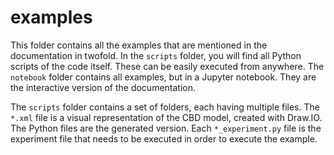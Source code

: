 # examples
This folder contains all the examples that are mentioned in the documentation in
twofold. In the `scripts` folder, you will find all Python scripts of the code
itself. These can be easily executed from anywhere. The `notebook` folder contains
all examples, but in a Jupyter notebook. They are the interactive version of the
documentation.

The `scripts` folder contains a set of folders, each having multiple files.
The `*.xml` file is a visual representation of the CBD model, created with
Draw.IO. The Python files are the generated version. Each `*_experiment.py` 
file is the experiment file  that needs to be executed in order to execute
the example.

